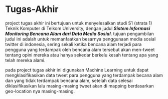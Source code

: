 # Tugas-Akhir
project tugas akhir ini bertujuan untuk menyelesaikan studi S1 (strata 1) Teknik Komputer di Telkom University, dengan judul ***Sistem Informasi Monitoring Bencana Alam dari Data Media Sosial***. tujuan pengambilan judul ini adalah untuk memanfaatkan besarnya penggunaan media sosial twitter di indonesia, sering sekali ketika bencana alam terjadi para pengguna yang terdampak oleh bencana alam tersebut akan men-tweet tentang opini mereka atau hanya sekedar berkelu kesah tentang apa yang telah mereka alami.

pada project tugas akhir ini digunakan Machine Learning untuk dapat mengklasifikasikan data tweet para pengguna yang terdampak becana alam dan yang tidak terdampak bencana alam, setelah data selesai diklasifikasikan lalu masing-masing tweet akan di mapping berdasarkan geo-location nya masing-masing.
